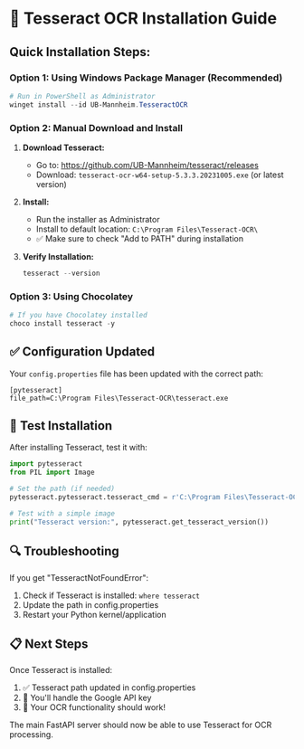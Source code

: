 # 🔧 Tesseract OCR Installation Guide

## Quick Installation Steps:

### Option 1: Using Windows Package Manager (Recommended)
```powershell
# Run in PowerShell as Administrator
winget install --id UB-Mannheim.TesseractOCR
```

### Option 2: Manual Download and Install
1. **Download Tesseract:**
   - Go to: https://github.com/UB-Mannheim/tesseract/releases
   - Download: `tesseract-ocr-w64-setup-5.3.3.20231005.exe` (or latest version)

2. **Install:**
   - Run the installer as Administrator
   - Install to default location: `C:\Program Files\Tesseract-OCR\`
   - ✅ Make sure to check "Add to PATH" during installation

3. **Verify Installation:**
   ```powershell
   tesseract --version
   ```

### Option 3: Using Chocolatey
```powershell
# If you have Chocolatey installed
choco install tesseract -y
```

## ✅ Configuration Updated

Your `config.properties` file has been updated with the correct path:
```
[pytesseract]
file_path=C:\Program Files\Tesseract-OCR\tesseract.exe
```

## 🧪 Test Installation

After installing Tesseract, test it with:
```python
import pytesseract
from PIL import Image

# Set the path (if needed)
pytesseract.pytesseract.tesseract_cmd = r'C:\Program Files\Tesseract-OCR\tesseract.exe'

# Test with a simple image
print("Tesseract version:", pytesseract.get_tesseract_version())
```

## 🔍 Troubleshooting

If you get "TesseractNotFoundError":
1. Check if Tesseract is installed: `where tesseract`
2. Update the path in config.properties
3. Restart your Python kernel/application

## 📋 Next Steps

Once Tesseract is installed:
1. ✅ Tesseract path updated in config.properties 
2. 🔧 You'll handle the Google API key
3. 🚀 Your OCR functionality should work!

The main FastAPI server should now be able to use Tesseract for OCR processing.
